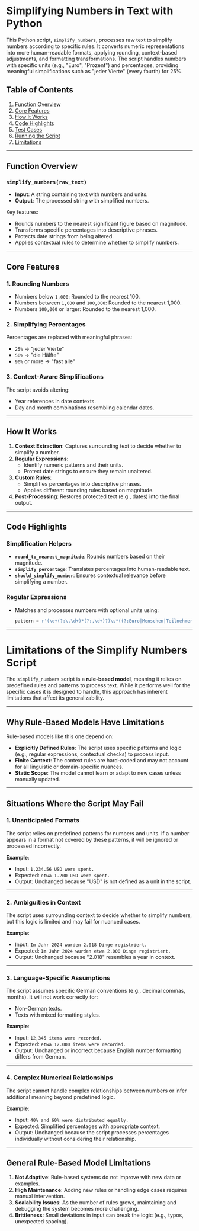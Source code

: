 # Simplifying Numbers in Text with Python

This Python script, `simplify_numbers`, processes raw text to simplify numbers according to specific rules. It converts numeric representations into more human-readable formats, applying rounding, context-based adjustments, and formatting transformations. The script handles numbers with specific units (e.g., "Euro", "Prozent") and percentages, providing meaningful simplifications such as "jeder Vierte" (every fourth) for 25%.

## Table of Contents
1. [Function Overview](#function-overview)
2. [Core Features](#core-features)
3. [How It Works](#how-it-works)
4. [Code Highlights](#code-highlights)
5. [Test Cases](#test-cases)
6. [Running the Script](#running-the-script)
7. [Limitations](#limitations)

---

## Function Overview

### `simplify_numbers(raw_text)`
- **Input**: A string containing text with numbers and units.
- **Output**: The processed string with simplified numbers.

Key features:
- Rounds numbers to the nearest significant figure based on magnitude.
- Transforms specific percentages into descriptive phrases.
- Protects date strings from being altered.
- Applies contextual rules to determine whether to simplify numbers.

---

## Core Features

### 1. Rounding Numbers
- Numbers below `1,000`: Rounded to the nearest 100.
- Numbers between `1,000` and `100,000`: Rounded to the nearest 1,000.
- Numbers `100,000` or larger: Rounded to the nearest 1,000.

### 2. Simplifying Percentages
Percentages are replaced with meaningful phrases:
- `25%` → "jeder Vierte"
- `50%` → "die Hälfte"
- `90%` or more → "fast alle"

### 3. Context-Aware Simplifications
The script avoids altering:
- Year references in date contexts.
- Day and month combinations resembling calendar dates.

---

## How It Works

1. **Context Extraction**: Captures surrounding text to decide whether to simplify a number.
2. **Regular Expressions**:
   - Identify numeric patterns and their units.
   - Protect date strings to ensure they remain unaltered.
3. **Custom Rules**:
   - Simplifies percentages into descriptive phrases.
   - Applies different rounding rules based on magnitude.
4. **Post-Processing**: Restores protected text (e.g., dates) into the final output.

---

## Code Highlights

### Simplification Helpers
- **`round_to_nearest_magnitude`**: Rounds numbers based on their magnitude.
- **`simplify_percentage`**: Translates percentages into human-readable text.
- **`should_simplify_number`**: Ensures contextual relevance before simplifying a number.

### Regular Expressions
- Matches and processes numbers with optional units using:
  ```python
  pattern = r'(\d+(?:\.\d+)*(?:,\d+)?)\s*((?:Euro|Menschen|Teilnehmer|Grad\s+Celsius|Ereignisse|Prozent|Jahr|Jahr\s+\d{4})?)'
  ```
---

# Limitations of the Simplify Numbers Script

The `simplify_numbers` script is a **rule-based model**, meaning it relies on predefined rules and patterns to process text. While it performs well for the specific cases it is designed to handle, this approach has inherent limitations that affect its generalizability.

---

## Why Rule-Based Models Have Limitations

Rule-based models like this one depend on:
- **Explicitly Defined Rules**: The script uses specific patterns and logic (e.g., regular expressions, contextual checks) to process input.
- **Finite Context**: The context rules are hard-coded and may not account for all linguistic or domain-specific nuances.
- **Static Scope**: The model cannot learn or adapt to new cases unless manually updated.

---

## Situations Where the Script May Fail

### 1. **Unanticipated Formats**
The script relies on predefined patterns for numbers and units. If a number appears in a format not covered by these patterns, it will be ignored or processed incorrectly.

**Example**:
- Input: `1,234.56 USD were spent.`
- Expected: `etwa 1.200 USD were spent.`
- Output: Unchanged because "USD" is not defined as a unit in the script.

---

### 2. **Ambiguities in Context**
The script uses surrounding context to decide whether to simplify numbers, but this logic is limited and may fail for nuanced cases.

**Example**:
- Input: `Im Jahr 2024 wurden 2.018 Dinge registriert.`
- Expected: `Im Jahr 2024 wurden etwa 2.000 Dinge registriert.`
- Output: Unchanged because "2.018" resembles a year in context.

---

### 3. **Language-Specific Assumptions**
The script assumes specific German conventions (e.g., decimal commas, months). It will not work correctly for:
- Non-German texts.
- Texts with mixed formatting styles.

**Example**:
- Input: `12,345 items were recorded.`
- Expected: `etwa 12.000 items were recorded.`
- Output: Unchanged or incorrect because English number formatting differs from German.

---

### 4. **Complex Numerical Relationships**
The script cannot handle complex relationships between numbers or infer additional meaning beyond predefined logic.

**Example**:
- Input: `40% and 60% were distributed equally.`
- Expected: Simplified percentages with appropriate context.
- Output: Unchanged because the script processes percentages individually without considering their relationship.

---

## General Rule-Based Model Limitations

1. **Not Adaptive**: Rule-based systems do not improve with new data or examples.
2. **High Maintenance**: Adding new rules or handling edge cases requires manual intervention.
3. **Scalability Issues**: As the number of rules grows, maintaining and debugging the system becomes more challenging.
4. **Brittleness**: Small deviations in input can break the logic (e.g., typos, unexpected spacing).

